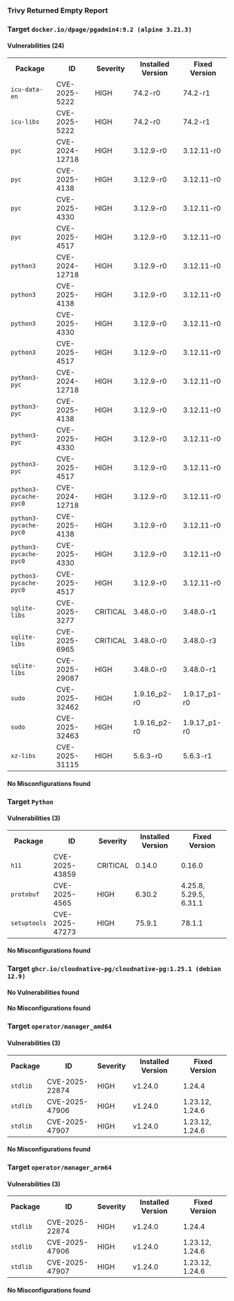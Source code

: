 
<h3>Trivy Returned Empty Report</h3>

<h3>Target <code>docker.io/dpage/pgadmin4:9.2 (alpine 3.21.3)</code></h3>
<h4>Vulnerabilities (24)</h4>
<table>
    <tr>
        <th>Package</th>
        <th>ID</th>
        <th>Severity</th>
        <th>Installed Version</th>
        <th>Fixed Version</th>
    </tr>
    <tr>
        <td><code>icu-data-en</code></td>
        <td>CVE-2025-5222</td>
        <td>HIGH</td>
        <td>74.2-r0</td>
        <td>74.2-r1</td>
    </tr>
    <tr>
        <td><code>icu-libs</code></td>
        <td>CVE-2025-5222</td>
        <td>HIGH</td>
        <td>74.2-r0</td>
        <td>74.2-r1</td>
    </tr>
    <tr>
        <td><code>pyc</code></td>
        <td>CVE-2024-12718</td>
        <td>HIGH</td>
        <td>3.12.9-r0</td>
        <td>3.12.11-r0</td>
    </tr>
    <tr>
        <td><code>pyc</code></td>
        <td>CVE-2025-4138</td>
        <td>HIGH</td>
        <td>3.12.9-r0</td>
        <td>3.12.11-r0</td>
    </tr>
    <tr>
        <td><code>pyc</code></td>
        <td>CVE-2025-4330</td>
        <td>HIGH</td>
        <td>3.12.9-r0</td>
        <td>3.12.11-r0</td>
    </tr>
    <tr>
        <td><code>pyc</code></td>
        <td>CVE-2025-4517</td>
        <td>HIGH</td>
        <td>3.12.9-r0</td>
        <td>3.12.11-r0</td>
    </tr>
    <tr>
        <td><code>python3</code></td>
        <td>CVE-2024-12718</td>
        <td>HIGH</td>
        <td>3.12.9-r0</td>
        <td>3.12.11-r0</td>
    </tr>
    <tr>
        <td><code>python3</code></td>
        <td>CVE-2025-4138</td>
        <td>HIGH</td>
        <td>3.12.9-r0</td>
        <td>3.12.11-r0</td>
    </tr>
    <tr>
        <td><code>python3</code></td>
        <td>CVE-2025-4330</td>
        <td>HIGH</td>
        <td>3.12.9-r0</td>
        <td>3.12.11-r0</td>
    </tr>
    <tr>
        <td><code>python3</code></td>
        <td>CVE-2025-4517</td>
        <td>HIGH</td>
        <td>3.12.9-r0</td>
        <td>3.12.11-r0</td>
    </tr>
    <tr>
        <td><code>python3-pyc</code></td>
        <td>CVE-2024-12718</td>
        <td>HIGH</td>
        <td>3.12.9-r0</td>
        <td>3.12.11-r0</td>
    </tr>
    <tr>
        <td><code>python3-pyc</code></td>
        <td>CVE-2025-4138</td>
        <td>HIGH</td>
        <td>3.12.9-r0</td>
        <td>3.12.11-r0</td>
    </tr>
    <tr>
        <td><code>python3-pyc</code></td>
        <td>CVE-2025-4330</td>
        <td>HIGH</td>
        <td>3.12.9-r0</td>
        <td>3.12.11-r0</td>
    </tr>
    <tr>
        <td><code>python3-pyc</code></td>
        <td>CVE-2025-4517</td>
        <td>HIGH</td>
        <td>3.12.9-r0</td>
        <td>3.12.11-r0</td>
    </tr>
    <tr>
        <td><code>python3-pycache-pyc0</code></td>
        <td>CVE-2024-12718</td>
        <td>HIGH</td>
        <td>3.12.9-r0</td>
        <td>3.12.11-r0</td>
    </tr>
    <tr>
        <td><code>python3-pycache-pyc0</code></td>
        <td>CVE-2025-4138</td>
        <td>HIGH</td>
        <td>3.12.9-r0</td>
        <td>3.12.11-r0</td>
    </tr>
    <tr>
        <td><code>python3-pycache-pyc0</code></td>
        <td>CVE-2025-4330</td>
        <td>HIGH</td>
        <td>3.12.9-r0</td>
        <td>3.12.11-r0</td>
    </tr>
    <tr>
        <td><code>python3-pycache-pyc0</code></td>
        <td>CVE-2025-4517</td>
        <td>HIGH</td>
        <td>3.12.9-r0</td>
        <td>3.12.11-r0</td>
    </tr>
    <tr>
        <td><code>sqlite-libs</code></td>
        <td>CVE-2025-3277</td>
        <td>CRITICAL</td>
        <td>3.48.0-r0</td>
        <td>3.48.0-r1</td>
    </tr>
    <tr>
        <td><code>sqlite-libs</code></td>
        <td>CVE-2025-6965</td>
        <td>CRITICAL</td>
        <td>3.48.0-r0</td>
        <td>3.48.0-r3</td>
    </tr>
    <tr>
        <td><code>sqlite-libs</code></td>
        <td>CVE-2025-29087</td>
        <td>HIGH</td>
        <td>3.48.0-r0</td>
        <td>3.48.0-r1</td>
    </tr>
    <tr>
        <td><code>sudo</code></td>
        <td>CVE-2025-32462</td>
        <td>HIGH</td>
        <td>1.9.16_p2-r0</td>
        <td>1.9.17_p1-r0</td>
    </tr>
    <tr>
        <td><code>sudo</code></td>
        <td>CVE-2025-32463</td>
        <td>HIGH</td>
        <td>1.9.16_p2-r0</td>
        <td>1.9.17_p1-r0</td>
    </tr>
    <tr>
        <td><code>xz-libs</code></td>
        <td>CVE-2025-31115</td>
        <td>HIGH</td>
        <td>5.6.3-r0</td>
        <td>5.6.3-r1</td>
    </tr>
</table>
<h4>No Misconfigurations found</h4>
<h3>Target <code>Python</code></h3>
<h4>Vulnerabilities (3)</h4>
<table>
    <tr>
        <th>Package</th>
        <th>ID</th>
        <th>Severity</th>
        <th>Installed Version</th>
        <th>Fixed Version</th>
    </tr>
    <tr>
        <td><code>h11</code></td>
        <td>CVE-2025-43859</td>
        <td>CRITICAL</td>
        <td>0.14.0</td>
        <td>0.16.0</td>
    </tr>
    <tr>
        <td><code>protobuf</code></td>
        <td>CVE-2025-4565</td>
        <td>HIGH</td>
        <td>6.30.2</td>
        <td>4.25.8, 5.29.5, 6.31.1</td>
    </tr>
    <tr>
        <td><code>setuptools</code></td>
        <td>CVE-2025-47273</td>
        <td>HIGH</td>
        <td>75.9.1</td>
        <td>78.1.1</td>
    </tr>
</table>
<h4>No Misconfigurations found</h4>

<h3>Target <code>ghcr.io/cloudnative-pg/cloudnative-pg:1.25.1 (debian 12.9)</code></h3>
<h4>No Vulnerabilities found</h4>
<h4>No Misconfigurations found</h4>
<h3>Target <code>operator/manager_amd64</code></h3>
<h4>Vulnerabilities (3)</h4>
<table>
    <tr>
        <th>Package</th>
        <th>ID</th>
        <th>Severity</th>
        <th>Installed Version</th>
        <th>Fixed Version</th>
    </tr>
    <tr>
        <td><code>stdlib</code></td>
        <td>CVE-2025-22874</td>
        <td>HIGH</td>
        <td>v1.24.0</td>
        <td>1.24.4</td>
    </tr>
    <tr>
        <td><code>stdlib</code></td>
        <td>CVE-2025-47906</td>
        <td>HIGH</td>
        <td>v1.24.0</td>
        <td>1.23.12, 1.24.6</td>
    </tr>
    <tr>
        <td><code>stdlib</code></td>
        <td>CVE-2025-47907</td>
        <td>HIGH</td>
        <td>v1.24.0</td>
        <td>1.23.12, 1.24.6</td>
    </tr>
</table>
<h4>No Misconfigurations found</h4>
<h3>Target <code>operator/manager_arm64</code></h3>
<h4>Vulnerabilities (3)</h4>
<table>
    <tr>
        <th>Package</th>
        <th>ID</th>
        <th>Severity</th>
        <th>Installed Version</th>
        <th>Fixed Version</th>
    </tr>
    <tr>
        <td><code>stdlib</code></td>
        <td>CVE-2025-22874</td>
        <td>HIGH</td>
        <td>v1.24.0</td>
        <td>1.24.4</td>
    </tr>
    <tr>
        <td><code>stdlib</code></td>
        <td>CVE-2025-47906</td>
        <td>HIGH</td>
        <td>v1.24.0</td>
        <td>1.23.12, 1.24.6</td>
    </tr>
    <tr>
        <td><code>stdlib</code></td>
        <td>CVE-2025-47907</td>
        <td>HIGH</td>
        <td>v1.24.0</td>
        <td>1.23.12, 1.24.6</td>
    </tr>
</table>
<h4>No Misconfigurations found</h4>
